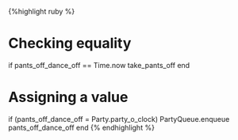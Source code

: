 {%highlight ruby %}
# Checking equality
if pants_off_dance_off == Time.now
  take_pants_off
end

# Assigning a value
if (pants_off_dance_off = Party.party_o_clock)
  PartyQueue.enqueue pants_off_dance_off
end
{% endhighlight %}
